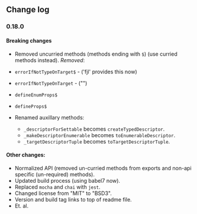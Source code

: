 ## Change log

### 0.18.0
#### Breaking changes
- Removed uncurried methods (methods ending with `$`) (use curried methods instead).
*Removed*:
- `errorIfNotTypeOnTarget$` - ('fjl' provides this now)
- `errorIfNotTypeOnTarget` - ("")
- `defineEnumProps$`
- `defineProps$`

- Renamed auxillary methods:
    - `_descriptorForSettable` becomes `createTypedDescriptor`.
    - `_makeDescriptorEnumerable` becomes `toEnumerableDescriptor`.
    - `_targetDescriptorTuple` becomes `toTargetDescriptorTuple`.
    
#### Other changes:
- Normalized API (removed un-curried methods from exports and non-api specific (un-required) methods).
- Updated build process (using babel7 now).
- Replaced `mocha` and `chai` with `jest`.
- Changed license from "MIT" to "BSD3".
- Version and build tag links to top of readme file.
- Et. al.
